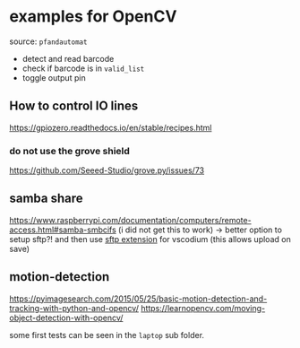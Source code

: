 # examples for OpenCV

source: `pfandautomat`
- detect and read barcode
- check if barcode is in `valid_list`
- toggle output pin


## How to control IO lines
https://gpiozero.readthedocs.io/en/stable/recipes.html

### do not use the grove shield
https://github.com/Seeed-Studio/grove.py/issues/73


## samba share
https://www.raspberrypi.com/documentation/computers/remote-access.html#samba-smbcifs
(i did not get this to work)
→ better option to setup sftp?!
and then use [sftp extension](https://github.com/Natizyskunk/vscode-sftp) for vscodium
(this allows upload on save)

## motion-detection

https://pyimagesearch.com/2015/05/25/basic-motion-detection-and-tracking-with-python-and-opencv/
https://learnopencv.com/moving-object-detection-with-opencv/

some first tests can be seen in the `laptop` sub folder.
